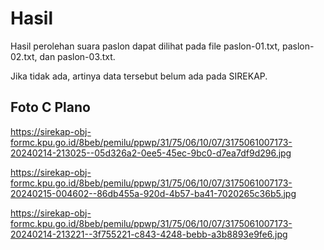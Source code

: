 # Hasil

Hasil perolehan suara paslon dapat dilihat pada file paslon-01.txt, paslon-02.txt, dan paslon-03.txt.

Jika tidak ada, artinya data tersebut belum ada pada SIREKAP.

## Foto C Plano

https://sirekap-obj-formc.kpu.go.id/8beb/pemilu/ppwp/31/75/06/10/07/3175061007173-20240214-213025--05d326a2-0ee5-45ec-9bc0-d7ea7df9d296.jpg

https://sirekap-obj-formc.kpu.go.id/8beb/pemilu/ppwp/31/75/06/10/07/3175061007173-20240215-004602--86db455a-920d-4b57-ba41-7020265c36b5.jpg

https://sirekap-obj-formc.kpu.go.id/8beb/pemilu/ppwp/31/75/06/10/07/3175061007173-20240214-213221--3f755221-c843-4248-bebb-a3b8893e9fe6.jpg
